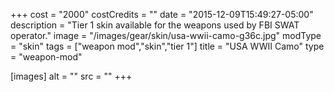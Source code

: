 +++
cost = "2000"
costCredits = ""
date = "2015-12-09T15:49:27-05:00"
description = "Tier 1 skin available for the weapons used by FBI SWAT operator."
image = "/images/gear/skin/usa-wwii-camo-g36c.jpg"
modType = "skin"
tags = ["weapon mod","skin","tier 1"]
title = "USA WWII Camo"
type = "weapon-mod"

[images]
  alt = ""
  src = ""
+++
